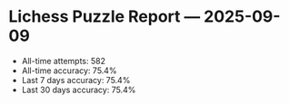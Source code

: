 # Lichess Puzzle Report — 2025-09-09
- All-time attempts: 582
- All-time accuracy: 75.4%
- Last 7 days accuracy: 75.4%
- Last 30 days accuracy: 75.4%
